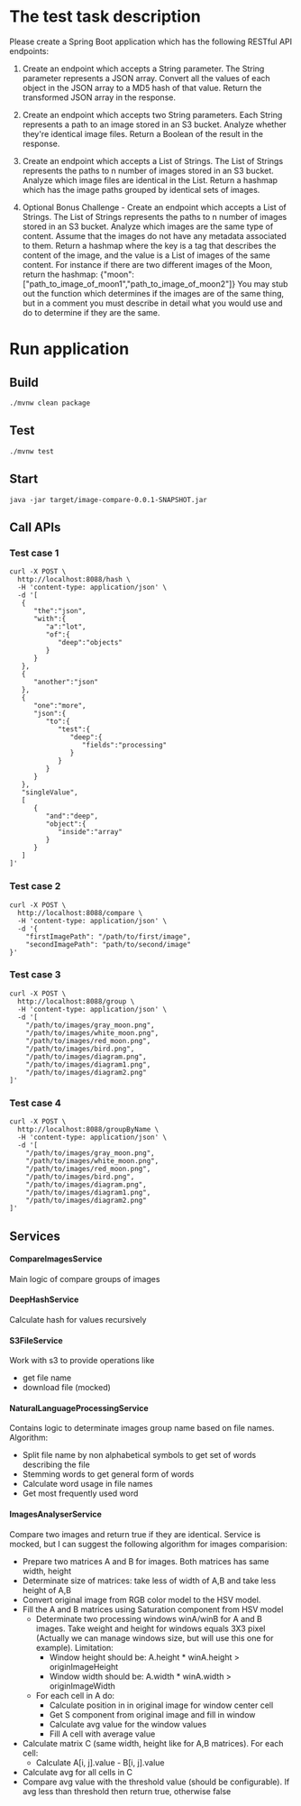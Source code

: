 # The test task description
Please create a Spring Boot application which has the following RESTful API endpoints:

1) Create an endpoint which accepts a String parameter. The String parameter represents a JSON array. Convert all the values of each object in the JSON array to a MD5 hash of that value. Return the transformed JSON array in the response.

2) Create an endpoint which accepts two String parameters. Each String represents a path to an image stored in an S3 bucket. Analyze whether they're identical image files. Return a Boolean of the result in the response.

3) Create an endpoint which accepts a List of Strings. The List of Strings represents the paths to n number of images stored in an S3 bucket. Analyze which image files are identical in the List. Return a hashmap which has the image paths grouped by identical sets of images.

4) Optional Bonus Challenge - Create an endpoint which accepts a List of Strings. The List of Strings represents the paths to n number of images stored in an S3 bucket. Analyze which images are the same type of content. Assume that the images do not have any metadata associated to them. Return a hashmap where the key is a tag that describes the content of the image, and the value is a List of images of the same content. For instance if there are two different images of the Moon, return the hashmap: {"moon":["path_to_image_of_moon1","path_to_image_of_moon2"]} You may stub out the function which determines if the images are of the same thing, but in a comment you must describe in detail what you would use and do to determine if they are the same.

# Run application

## Build

```shell script
./mvnw clean package
```

## Test

```shell script
./mvnw test
```

## Start
```shell script
java -jar target/image-compare-0.0.1-SNAPSHOT.jar
```

## Call APIs

### Test case 1

```shell script
curl -X POST \
  http://localhost:8088/hash \
  -H 'content-type: application/json' \
  -d '[
   {
      "the":"json",
      "with":{
         "a":"lot",
         "of":{
            "deep":"objects"
         }
      }
   },
   {
      "another":"json"
   },
   {
      "one":"more",
      "json":{
         "to":{
            "test":{
               "deep":{
                  "fields":"processing"
               }
            }
         }
      }
   },
   "singleValue",
   [
      {
         "and":"deep",
         "object":{
            "inside":"array"
         }
      }
   ]
]'
```

### Test case 2

```shell script
curl -X POST \
  http://localhost:8088/compare \
  -H 'content-type: application/json' \
  -d '{
	"firstImagePath": "/path/to/first/image",
	"secondImagePath": "path/to/second/image"
}'
```

### Test case 3

```shell script
curl -X POST \
  http://localhost:8088/group \
  -H 'content-type: application/json' \
  -d '[
	"/path/to/images/gray_moon.png",
	"/path/to/images/white_moon.png",
	"/path/to/images/red_moon.png",
	"/path/to/images/bird.png",
	"/path/to/images/diagram.png",
	"/path/to/images/diagram1.png",
	"/path/to/images/diagram2.png"
]'
```

### Test case 4

```shell script
curl -X POST \
  http://localhost:8088/groupByName \
  -H 'content-type: application/json' \
  -d '[
	"/path/to/images/gray_moon.png",
	"/path/to/images/white_moon.png",
	"/path/to/images/red_moon.png",
	"/path/to/images/bird.png",
	"/path/to/images/diagram.png",
	"/path/to/images/diagram1.png",
	"/path/to/images/diagram2.png"
]'
```

## Services

#### CompareImagesService

Main logic of compare groups of images

#### DeepHashService

Calculate hash for values recursively

#### S3FileService

Work with s3 to provide operations like
* get file name
* download file (mocked)

#### NaturalLanguageProcessingService

Contains logic to determinate images group name based on file names. Algorithm:
* Split file name by non alphabetical symbols to get set of words describing the file
* Stemming words to get general form of words
* Calculate word usage in file names
* Get most frequently used word

#### ImagesAnalyserService

Compare two images and return true if they are identical. Service is mocked, but I can suggest the following algorithm for images comparision:
* Prepare two matrices A and B for images. Both matrices has same width, height 
* Determinate size of matrices: take less of width of A,B and take less height of A,B
* Convert original image from RGB color model to the HSV model.
* Fill the A and B matrices using Saturation component from HSV model
    * Determinate two processing windows winA/winB for A and B images. Take weight and height for windows equals 3X3 pixel (Actually we can manage windows size, but will use this one for example). Limitation:
        * Window height should be: A.height * winA.height > originImageHeight
        * Window width should be: A.width * winA.width > originImageWidth
    * For each cell in A do:
        * Calculate position in in original image for window center cell
        * Get S component from original image and fill in window
        * Calculate avg value for the window values
        * Fill A cell with average value
* Calculate matrix C (same width, height like for A,B matrices). For each cell:
    * Calculate A[i, j].value - B[i, j].value
* Calculate avg for all cells in C
* Compare avg value with the threshold value (should be configurable). If avg less than threshold then return true, otherwise false